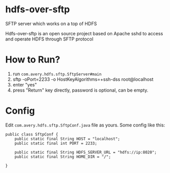 # hdfs-over-sftp
SFTP server which works on a top of HDFS

Hdfs-over-sftp is an open source project based on Apache sshd to access and operate HDFS through SFTP protocol

# How to Run?
1. run `com.avery.hdfs.sftp.SftpServer#main`
2. sftp -oPort=2233 -o HostKeyAlgorithms=+ssh-dss root@localhost
3. enter "yes"
4. press "Return" key directly, password is optional, can be empty.

# Config
 Edit `com.avery.hdfs.sftp.SftpConf.java` file as yours.
 Some config like this:
 ```
 public class SftpConf {
     public static final String HOST = "localhost";
     public static final int PORT = 2233;
 
     public static final String HDFS_SERVER_URL = "hdfs://ip:8020";
     public static final String HOME_DIR = "/";
 
 }
 
 ```
